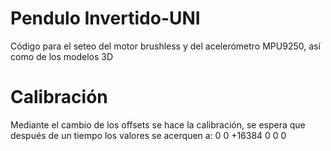 # Pendulo Invertido-UNI
Código para el seteo del motor brushless y del acelerómetro MPU9250, así como de los modelos 3D
# Calibración 
Mediante el cambio de los offsets se hace la calibración, se espera que después de un tiempo   los valores se acerquen a: 0 0 +16384 0 0 0 
